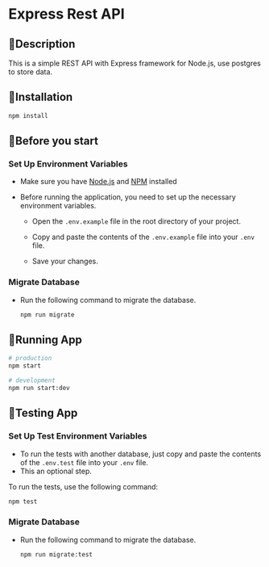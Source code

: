 # Express Rest API

## 📖Description

This is a simple REST API with Express framework for Node.js, use postgres to store data.

## 🚀Installation
  ```bash
  npm install
  ```

## 📝Before you start

### Set Up Environment Variables

- Make sure you have [Node.js](https://nodejs.org) and [NPM](https://www.npmjs.com/) installed

- Before running the application, you need to set up the necessary environment variables.

   - Open the `.env.example` file in the root directory of your project.

   - Copy and paste the contents of the `.env.example` file into your `.env` file.

   - Save your changes.

### Migrate Database

- Run the following command to migrate the database.

  ```bash
  npm run migrate
  ```

## 🔭Running App
  ```bash
  # production
  npm start

  # development
  npm run start:dev
  ```

## 🚅Testing App

### Set Up Test Environment Variables

- To run the tests with another database, just copy and paste the contents of the `.env.test` file into your `.env` file.
- This an optional step.


To run the tests, use the following command:
  ```bash
  npm test
  ```

### Migrate Database

- Run the following command to migrate the database.

  ```bash
  npm run migrate:test
  ```